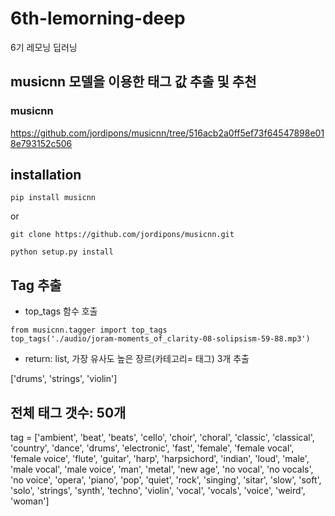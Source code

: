 # 6th-lemorning-deep
6기 레모닝 딥러닝


## musicnn 모델을 이용한 태그 값 추출 및 추천

### musicnn
https://github.com/jordipons/musicnn/tree/516acb2a0ff5ef73f64547898e018e793152c506


## installation

```
pip install musicnn

```
or 
```
git clone https://github.com/jordipons/musicnn.git

python setup.py install
```

## Tag 추출

- top_tags 함수 호출

```
from musicnn.tagger import top_tags
top_tags('./audio/joram-moments_of_clarity-08-solipsism-59-88.mp3')
```

- return: list, 가장 유사도 높은 장르(카테고리= 태그) 3개 추출

['drums', 'strings', 'violin']


## 전체 태그 갯수: 50개

tag = ['ambient', 'beat', 'beats', 'cello', 'choir', 'choral', 'classic', 'classical', 'country', 'dance', 'drums', 'electronic', 'fast', 'female', 'female vocal', 'female voice', 'flute', 'guitar', 'harp', 'harpsichord', 'indian', 'loud', 'male', 'male vocal', 'male voice', 'man', 'metal', 'new age', 'no vocal', 'no vocals', 'no voice', 'opera', 'piano', 'pop', 'quiet', 'rock', 'singing', 'sitar', 'slow', 'soft', 'solo', 'strings', 'synth', 'techno', 'violin', 'vocal', 'vocals', 'voice', 'weird', 'woman']


